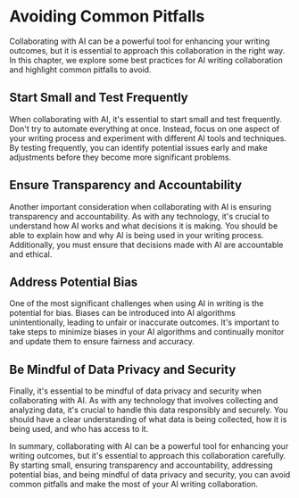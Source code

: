 Avoiding Common Pitfalls
==============================================================================

Collaborating with AI can be a powerful tool for enhancing your writing outcomes, but it is essential to approach this collaboration in the right way. In this chapter, we explore some best practices for AI writing collaboration and highlight common pitfalls to avoid.

Start Small and Test Frequently
-------------------------------

When collaborating with AI, it's essential to start small and test frequently. Don't try to automate everything at once. Instead, focus on one aspect of your writing process and experiment with different AI tools and techniques. By testing frequently, you can identify potential issues early and make adjustments before they become more significant problems.

Ensure Transparency and Accountability
--------------------------------------

Another important consideration when collaborating with AI is ensuring transparency and accountability. As with any technology, it's crucial to understand how AI works and what decisions it is making. You should be able to explain how and why AI is being used in your writing process. Additionally, you must ensure that decisions made with AI are accountable and ethical.

Address Potential Bias
----------------------

One of the most significant challenges when using AI in writing is the potential for bias. Biases can be introduced into AI algorithms unintentionally, leading to unfair or inaccurate outcomes. It's important to take steps to minimize biases in your AI algorithms and continually monitor and update them to ensure fairness and accuracy.

Be Mindful of Data Privacy and Security
---------------------------------------

Finally, it's essential to be mindful of data privacy and security when collaborating with AI. As with any technology that involves collecting and analyzing data, it's crucial to handle this data responsibly and securely. You should have a clear understanding of what data is being collected, how it is being used, and who has access to it.

In summary, collaborating with AI can be a powerful tool for enhancing your writing outcomes, but it's essential to approach this collaboration carefully. By starting small, ensuring transparency and accountability, addressing potential bias, and being mindful of data privacy and security, you can avoid common pitfalls and make the most of your AI writing collaboration.
